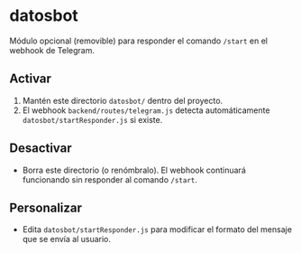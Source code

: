 # datosbot

Módulo opcional (removible) para responder el comando `/start` en el webhook de Telegram.

## Activar
1. Mantén este directorio `datosbot/` dentro del proyecto.
2. El webhook `backend/routes/telegram.js` detecta automáticamente `datosbot/startResponder.js` si existe.

## Desactivar
- Borra este directorio (o renómbralo). El webhook continuará funcionando sin responder al comando `/start`.

## Personalizar
- Edita `datosbot/startResponder.js` para modificar el formato del mensaje que se envía al usuario.
